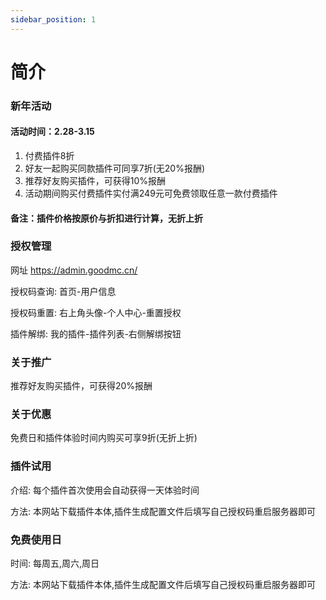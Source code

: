```yaml
---
sidebar_position: 1
---
```


# 简介

### **新年活动**

#### 活动时间：2.28-3.15

1. 付费插件8折
2. 好友一起购买同款插件可同享7折(无20%报酬)
3. 推荐好友购买插件，可获得10%报酬
4. 活动期间购买付费插件实付满249元可免费领取任意一款付费插件

#### 备注：插件价格按原价与折扣进行计算，无折上折


### **授权管理**

网址 https://admin.goodmc.cn/

授权码查询: 首页-用户信息

授权码重置: 右上角头像-个人中心-重置授权

插件解绑: 我的插件-插件列表-右侧解绑按钮

### **关于推广**

推荐好友购买插件，可获得20%报酬

### **关于优惠**

免费日和插件体验时间内购买可享9折(无折上折)

### **插件试用**

介绍: 每个插件首次使用会自动获得一天体验时间

方法: 本网站下载插件本体,插件生成配置文件后填写自己授权码重启服务器即可

### **免费使用日**

时间: 每周五,周六,周日

方法: 本网站下载插件本体,插件生成配置文件后填写自己授权码重启服务器即可
